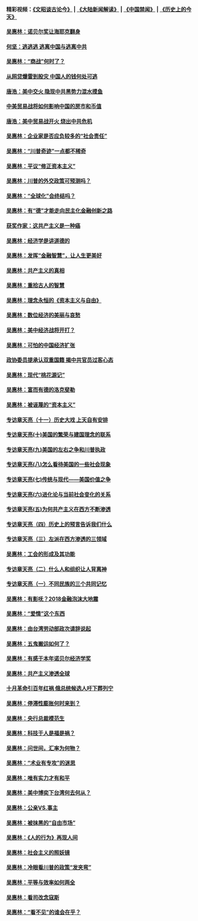 #### 精彩视频：[《文昭谈古论今》](https://github.com/gfw-breaker/wenzhao/blob/master/README.md?t=12142131) | [《大陆新闻解读》](https://github.com/gfw-breaker/ntdtv-comedy/blob/master/README.md?t=12142131) | [《中国禁闻》](https://github.com/gfw-breaker/ntdtv-news/blob/master/README.md?t=12142131) | [《历史上的今天》](https://github.com/gfw-breaker/today-in-history/blob/master/README.md?t=12142131) 

#### [吴惠林：诺贝尔奖让海耶克翻身](../pages/nsc423/n10890049.md?t=12142131) 

#### [何坚：逃逃逃 逃离中国与逃离中共](../pages/nsc423/n10592891.md?t=12142131) 

#### [吴惠林：“商战”何时了？](../pages/nsc423/n10573558.md?t=12142131) 

#### [从网贷爆雷到股灾 中国人的钱何处可逃](../pages/nsc423/n10572800.md?t=12142131) 

#### [唐浩：美中交火 隐现中共黑势力混水摸鱼](../pages/nsc423/n10544040.md?t=12142131) 

#### [中美贸易战将如何影响中国的房市和币值](../pages/nsc423/n10543697.md?t=12142131) 

#### [唐浩：美中贸易战开火 烧出中共危机](../pages/nsc423/n10540126.md?t=12142131) 

#### [吴惠林：企业家是否应负较多的“社会责任”](../pages/nsc423/n10535022.md?t=12142131) 

#### [吴惠林：“川普奇迹”一点都不稀奇](../pages/nsc423/n10512808.md?t=12142131) 

#### [吴惠林：平议“修正资本主义”](../pages/nsc423/n10495724.md?t=12142131) 

#### [吴惠林：川普的外交政策可预测吗？](../pages/nsc423/n10462387.md?t=12142131) 

#### [吴惠林：“全球化”会终结吗？](../pages/nsc423/n10452838.md?t=12142131) 

#### [吴惠林：有“德”才能走向民主化金融创新之路](../pages/nsc423/n10432292.md?t=12142131) 

#### [获奖作家：这共产主义是一种癌](../pages/nsc423/n10431541.md?t=12142131) 

#### [吴惠林：经济学是讲道德的](../pages/nsc423/n10398014.md?t=12142131) 

#### [吴惠林：发挥“金融智慧”，让人生更美好](../pages/nsc423/n10375019.md?t=12142131) 

#### [吴惠林：共产主义的真相](../pages/nsc423/n10351394.md?t=12142131) 

#### [吴惠林：重拾古人的智慧](../pages/nsc423/n10337691.md?t=12142131) 

#### [吴惠林：理念永恒的《资本主义与自由》](../pages/nsc423/n10316274.md?t=12142131) 

#### [吴惠林：数位经济的美丽与哀愁](../pages/nsc423/n10292946.md?t=12142131) 

#### [吴惠林：美中经济战将开打？](../pages/nsc423/n10258825.md?t=12142131) 

#### [吴惠林：可怕的中国经济扩张](../pages/nsc423/n10219147.md?t=12142131) 

#### [政协委员提承认双重国籍 揭中共官员过客心态](../pages/nsc423/n10208809.md?t=12142131) 

#### [吴惠林：现代“桃花源记”](../pages/nsc423/n10185234.md?t=12142131) 

#### [吴惠林：富而有德的洛克斐勒](../pages/nsc423/n10142264.md?t=12142131) 

#### [吴惠林：被诬蔑的“资本主义”](../pages/nsc423/n10124816.md?t=12142131) 

#### [专访章天亮（十一）历史大戏 上天自有安排](../pages/nsc423/n10094905.md?t=12142131) 

#### [专访章天亮(十)美国的繁荣与建国理念的联系](../pages/nsc423/n10094899.md?t=12142131) 

#### [专访章天亮(九)美国的左右之争和川普执政](../pages/nsc423/n10094889.md?t=12142131) 

#### [专访章天亮(八)怎么看待美国的一些社会现象](../pages/nsc423/n10094857.md?t=12142131) 

#### [专访章天亮(七)传统与现代——美国价值之争](../pages/nsc423/n10093140.md?t=12142131) 

#### [专访章天亮(六)进化论与当前社会变化的关系](../pages/nsc423/n10092036.md?t=12142131) 

#### [专访章天亮(五)为何共产主义在西方不断渗透](../pages/nsc423/n10083620.md?t=12142131) 

#### [专访章天亮（四）历史上的预言告诉我们什么](../pages/nsc423/n10083606.md?t=12142131) 

#### [专访章天亮（三）左派在西方渗透的三领域](../pages/nsc423/n10081115.md?t=12142131) 

#### [吴惠林：工会的形成及其功能](../pages/nsc423/n10080633.md?t=12142131) 

#### [专访章天亮（二）什么人和组织让人背离神](../pages/nsc423/n10076637.md?t=12142131) 

#### [专访章天亮（一）不同民族的三个共同记忆](../pages/nsc423/n10074188.md?t=12142131) 

#### [吴惠林：有影呒？2018金融泡沫大地震](../pages/nsc423/n10040534.md?t=12142131) 

#### [吴惠林：“爱情”这个东西](../pages/nsc423/n10019423.md?t=12142131) 

#### [吴惠林：由台湾劳动部政次请辞说起](../pages/nsc423/n9979679.md?t=12142131) 

#### [吴惠林：五鬼搬运如何了？](../pages/nsc423/n9925338.md?t=12142131) 

#### [吴惠林：有感于本年诺贝尔经济学奖](../pages/nsc423/n9871883.md?t=12142131) 

#### [吴惠林：共产主义渗透全球](../pages/nsc423/n9812748.md?t=12142131) 

#### [十月革命引百年红祸 俄总统候选人吁下葬列宁](../pages/nsc423/n9810182.md?t=12142131) 

#### [吴惠林：停滞性膨胀何时来到？](../pages/nsc423/n9764136.md?t=12142131) 

#### [吴惠林：央行总裁模范生](../pages/nsc423/n9728134.md?t=12142131) 

#### [吴惠林：科技于人是福是祸？](../pages/nsc423/n9672982.md?t=12142131) 

#### [吴惠林：问世间，汇率为何物？](../pages/nsc423/n9621788.md?t=12142131) 

#### [吴惠林：“术业有专攻”的迷思](../pages/nsc423/n9580363.md?t=12142131) 

#### [吴惠林：唯有实力才有和平](../pages/nsc423/n9529599.md?t=12142131) 

#### [吴惠林：美中博奕下台湾何去何从？](../pages/nsc423/n9483598.md?t=12142131) 

#### [吴惠林：公亲VS.事主](../pages/nsc423/n9425637.md?t=12142131) 

#### [吴惠林：被抹黑的“自由市场”](../pages/nsc423/n9351545.md?t=12142131) 

#### [吴惠林：《人的行为》再现人间](../pages/nsc423/n9296339.md?t=12142131) 

#### [吴惠林：社会主义的照妖镜](../pages/nsc423/n9243460.md?t=12142131) 

#### [吴惠林：冷眼看川普的政策“发夹弯”](../pages/nsc423/n9120684.md?t=12142131) 

#### [吴惠林：平等与效率如何两全](../pages/nsc423/n9075430.md?t=12142131) 

#### [吴惠林：看司改念寇斯](../pages/nsc423/n9024915.md?t=12142131) 

#### [吴惠林：“看不见”的谁会在乎？](../pages/nsc423/n8977488.md?t=12142131) 

